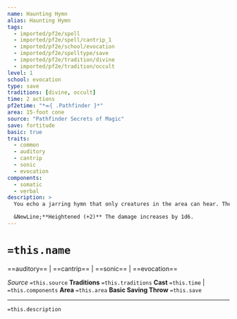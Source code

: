 ```yaml
---
name: Haunting Hymn
alias: Haunting Hymn
tags:
  - imported/pf2e/spell
  - imported/pf2e/spell/cantrip_1
  - imported/pf2e/school/evocation
  - imported/pf2e/spelltype/save
  - imported/pf2e/tradition/divine
  - imported/pf2e/tradition/occult
level: 1
school: evocation
type: save
traditions: [divine, occult]
time: 2 actions
pf2etime: "*⬺{ .Pathfinder }*"
area: 15-foot cone
source: "Pathfinder Secrets of Magic"
save: fortitude
basic: true
traits:
  - common
  - auditory
  - cantrip
  - sonic
  - evocation
components:
  - somatic
  - verbal
description: >
  You echo a jarring hymn that only creatures in the area can hear. The hymn deals sonic damage equal to your spellcasting ability modifier, with a basic Fortitude save. If a target critically fails the save, it's also [[Deafened]] for 1 minute.

  &NewLine;**Heightened (+2)** The damage increases by 1d6.
---
```

# `=this.name`
==auditory== | ==cantrip== | ==sonic== | ==evocation==

*Source* `=this.source`
**Traditions** `=this.traditions`
**Cast** `=this.time` | `=this.components`
**Area** `=this.area`
**Basic Saving Throw** `=this.save`

***
`=this.description`